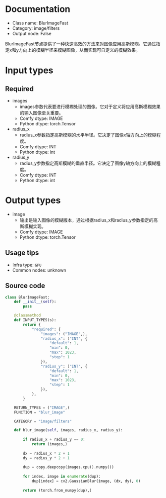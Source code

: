 
# Documentation
- Class name: BlurImageFast
- Category: image/filters
- Output node: False

BlurImageFast节点提供了一种快速高效的方法来对图像应用高斯模糊。它通过指定x和y方向上的模糊半径来模糊图像，从而实现可自定义的模糊效果。

# Input types
## Required
- images
    - images参数代表要进行模糊处理的图像。它对于定义将应用高斯模糊效果的输入图像至关重要。
    - Comfy dtype: IMAGE
    - Python dtype: torch.Tensor
- radius_x
    - radius_x参数指定高斯模糊的水平半径。它决定了图像x轴方向上的模糊程度。
    - Comfy dtype: INT
    - Python dtype: int
- radius_y
    - radius_y参数指定高斯模糊的垂直半径。它决定了图像y轴方向上的模糊程度。
    - Comfy dtype: INT
    - Python dtype: int

# Output types
- image
    - 输出是输入图像的模糊版本，通过根据radius_x和radius_y参数指定的高斯模糊实现。
    - Comfy dtype: IMAGE
    - Python dtype: torch.Tensor


## Usage tips
- Infra type: `GPU`
- Common nodes: unknown


## Source code
```python
class BlurImageFast:
    def __init__(self):
        pass

    @classmethod
    def INPUT_TYPES(s):
        return {
            "required": {
                "images": ("IMAGE",),
                "radius_x": ("INT", {
                    "default": 1,
                    "min": 0,
                    "max": 1023,
                    "step": 1
                }),
                "radius_y": ("INT", {
                    "default": 1,
                    "min": 0,
                    "max": 1023,
                    "step": 1
                }),
            },
        }

    RETURN_TYPES = ("IMAGE",)
    FUNCTION = "blur_image"

    CATEGORY = "image/filters"

    def blur_image(self, images, radius_x, radius_y):
        
        if radius_x + radius_y == 0:
            return (images,)
        
        dx = radius_x * 2 + 1
        dy = radius_y * 2 + 1
        
        dup = copy.deepcopy(images.cpu().numpy())
        
        for index, image in enumerate(dup):
            dup[index] = cv2.GaussianBlur(image, (dx, dy), 0)
        
        return (torch.from_numpy(dup),)

```
